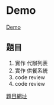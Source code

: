 # Demo
[Demo](https://littleplumule.github.io/pre-interview-program/)

## 題目
1. 實作 代辦列表
2. 實作 供餐系統
3. code review 
4. code review

[題目網址](https://ian840402beautimode.github.io/)